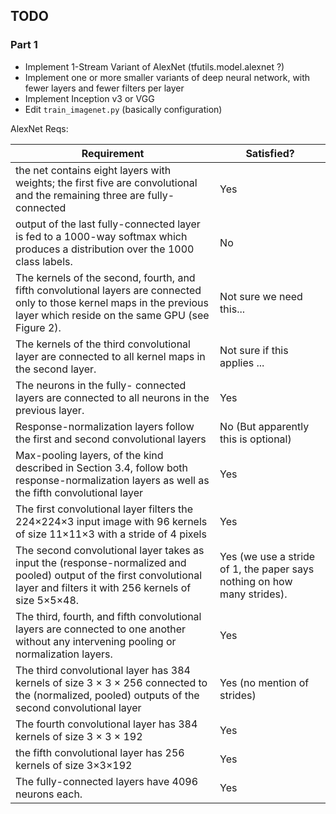 ## TODO

### Part 1
- Implement 1-Stream Variant of AlexNet (tfutils.model.alexnet ?)
- Implement one or more smaller variants of deep neural network, with fewer layers and fewer filters per layer
- Implement Inception v3 or VGG
- Edit `train_imagenet.py` (basically configuration)

AlexNet Reqs:

| Requirement | Satisfied?|
|-----|-----|
|the net contains eight layers with weights; the first five are convolutional and the remaining three are fully- connected | Yes |
| output of the last fully-connected layer is fed to a 1000-way softmax which produces a distribution over the 1000 class labels. | No |
| The kernels of the second, fourth, and fifth convolutional layers are connected only to those kernel maps in the previous layer which reside on the same GPU (see Figure 2). | Not sure we need this... |
| The kernels of the third convolutional layer are connected to all kernel maps in the second layer. | Not sure if this applies ...| 
|The neurons in the fully- connected layers are connected to all neurons in the previous layer. | Yes | 
|Response-normalization layers follow the first and second convolutional layers | No (But apparently this is optional) |
| Max-pooling layers, of the kind described in Section 3.4, follow both response-normalization layers as well as the fifth convolutional layer | Yes | 
| The first convolutional layer filters the 224×224×3 input image with 96 kernels of size 11×11×3 with a stride of 4 pixels | Yes | 
| The second convolutional layer takes as input the (response-normalized and pooled) output of the first convolutional layer and filters it with 256 kernels of size 5×5×48. | Yes (we use a stride of 1, the paper says nothing on how many strides).| 
| The third, fourth, and fifth convolutional layers are connected to one another without any intervening pooling or normalization layers. | Yes |
| The third convolutional layer has 384 kernels of size 3 × 3 × 256 connected to the (normalized, pooled) outputs of the second convolutional layer | Yes (no mention of strides)|
| The fourth convolutional layer has 384 kernels of size 3 × 3 × 192 | Yes |
| the fifth convolutional layer has 256 kernels of size 3×3×192 | Yes |
| The fully-connected layers have 4096 neurons each. | Yes | 
